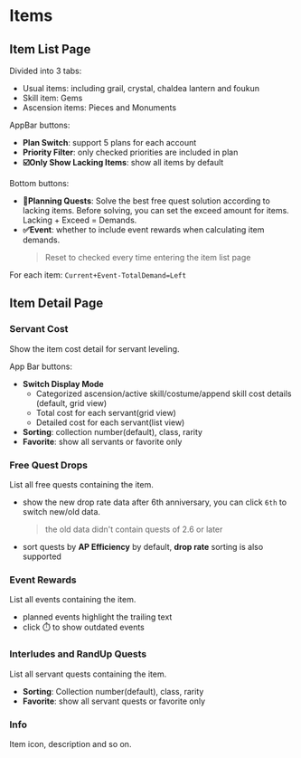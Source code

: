 # Items

## Item List Page
Divided into 3 tabs:
- Usual items: including grail, crystal, chaldea lantern and foukun
- Skill item: Gems
- Ascension items: Pieces and Monuments

AppBar buttons:
- **Plan Switch**: support 5 plans for each account
- **Priority Filter**: only checked priorities are included in plan
- **:ballot_box_with_check:Only Show Lacking Items**: show all items by default

Bottom buttons:
- **:abacus:Planning Quests**: Solve the best free quest solution according to lacking items.
  Before solving, you can set the exceed amount for items. Lacking + Exceed = Demands.
- **:white_check_mark:Event**: whether to include event rewards when calculating item demands.
  > Reset to checked every time entering the item list page

For each item: `Current+Event-TotalDemand=Left`

## Item Detail Page

### Servant Cost
Show the item cost detail for servant leveling.

App Bar buttons:
- **Switch Display Mode**
  - Categorized ascension/active skill/costume/append skill cost details (default, grid view)
  - Total cost for each servant(grid view)
  - Detailed cost for each servant(list view)
- **Sorting**: collection number(default), class, rarity
- **Favorite**: show all servants or favorite only

### Free Quest Drops
List all free quests containing the item.
- show the new drop rate data after 6th anniversary, you can click `6th` to switch new/old data.
  > the old data didn't contain quests of 2.6 or later
- sort quests by **AP Efficiency** by default, **drop rate** sorting is also supported


### Event Rewards
List all events containing the item.
- planned events highlight the trailing text
- click :stopwatch: to show outdated events

### Interludes and RandUp Quests
List all servant quests containing the item.
- **Sorting**: Collection number(default), class, rarity
- **Favorite**: show all servant quests or favorite only

### Info
Item icon, description and so on.

